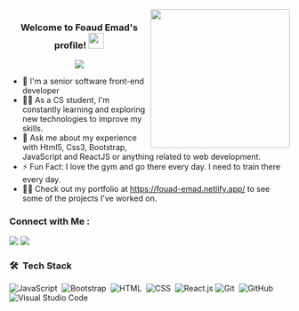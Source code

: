 
<img width="250" align="right" src="https://c.tenor.com/_DOBjnGspYAAAAAM/code-coding.gif">

<h3 align="center">
  Welcome to Foaud Emad's profile!
  <img src="https://media.giphy.com/media/hvRJCLFzcasrR4ia7z/giphy.gif" width="28">
</h3>

<!-- Typing SVG by DenverCoder1 - https://github.com/DenverCoder1/readme-typing-svg -->
<p align="center">
  <a href="https://github.com/DenverCoder1/readme-typing-svg"><img src="https://readme-typing-svg.herokuapp.com/?lines=Front%20end%20web%20developer;Always%20eager%20to%20learn%20new%20technologies&font=Fira%20Code&center=true&width=500&height=45&color=f75c7e&vCenter=true&size=22"></a>
</p> 

- 🏢 I'm a senior software front-end developer
- 👨‍💻 As a CS student, I'm constantly learning and exploring new technologies to improve my skills.
- 💬 Ask me about my experience with Html5, Css3, Bootstrap, JavaScript and ReactJS or anything related to web development.
- ⚡ Fun Fact: I love the gym and go there every day. I need to train there every day.
- 👨‍💻 Check out my portfolio at https://fouad-emad.netlify.app/ to see some of the projects I've worked on.


### Connect with Me :

<a href="https://www.linkedin.com/in/foaad-emad-2ba15a251/" target="_blank"><img src="https://img.shields.io/badge/-Fouad%20Emad-0077B5?style=for-the-badge&logo=Linkedin&logoColor=white"/></a>
<a href="https://www.facebook.com/profile.php?id=100021419861098" target="_blank"><img src="https://img.shields.io/badge/-Fouad%20DEmad-0077B5?style=for-the-badge&logo=Facebook&logoColor=white"/></a>



### 🛠 &nbsp;Tech Stack
![JavaScript](https://img.shields.io/badge/-JavaScript-05122A?style=flat&logo=javascript)&nbsp;
![Bootstrap](https://img.shields.io/badge/-Bootstrap-05122A?style=flat&logo=bootstrap&logoColor=563D7C)&nbsp;
![HTML](https://img.shields.io/badge/-HTML-05122A?style=flat&logo=HTML5)&nbsp;
![CSS](https://img.shields.io/badge/-CSS-05122A?style=flat&logo=CSS3&logoColor=1572B6)&nbsp;
![React.js](https://img.shields.io/badge/-React-05122A?style=flat&logo=react)
![Git](https://img.shields.io/badge/-Git-05122A?style=flat&logo=git)&nbsp;
![GitHub](https://img.shields.io/badge/-GitHub-05122A?style=flat&logo=github)&nbsp;
![Visual Studio Code](https://img.shields.io/badge/-Visual%20Studio%20Code-05122A?style=flat&logo=visual-studio-code&logoColor=007ACC)&nbsp;
 
